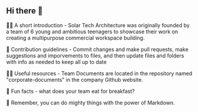 ## Hi there 👋

🙋‍♀️ A short introduction - Solar Tech Architecture was originally founded by a team of 6 young and ambitious teenagers to showcase their work on creating a multipurpose commercial workspace building.

🌈 Contribution guidelines - Commit changes and make pull requests, make suggestions and imporvements to files, and then update files and folders with info as needed to keep all up to date

👩‍💻 Useful resources - Team Documents are located in the repository named "corporate-documents" in the company Github website. 

🍿 Fun facts - what does your team eat for breakfast?

🧙 Remember, you can do mighty things with the power of Markdown.
